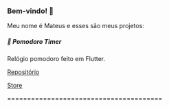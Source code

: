### Bem-vindo! 👋

Meu nome é Mateus e esses são meus projetos:

##### 🍅 Pomodoro Timer
Relógio pomodoro feito em Flutter.


[Repositório](https://github.com/mateushvenancio/pomodoro_timer)


[Store](https://play.google.com/store/apps/details?id=br.com.mateusvenancio.pomodoro_timer)

=======================================



<!--
**mateushvenancio/mateushvenancio** is a ✨ _special_ ✨ repository because its `README.md` (this file) appears on your GitHub profile.

Here are some ideas to get you started:

- 🔭 I’m currently working on ...
- 🌱 I’m currently learning ...
- 👯 I’m looking to collaborate on ...
- 🤔 I’m looking for help with ...
- 💬 Ask me about ...
- 📫 How to reach me: ...
- 😄 Pronouns: ...
- ⚡ Fun fact: ...
-->
